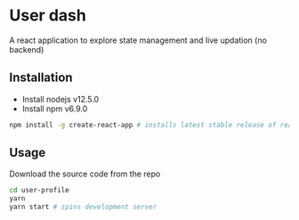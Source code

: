 # User dash
A react application to explore state management and live updation (no backend)

## Installation

- Install nodejs v12.5.0
- Install npm v6.9.0

```sh
npm install -g create-react-app # installs latest stable release of react
```

## Usage

Download the source code from the repo

```sh
cd user-profile
yarn 
yarn start # spins development server
```